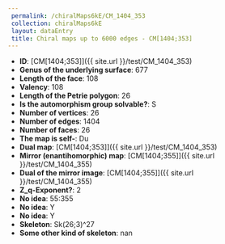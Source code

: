 ```yaml
--- 
 permalink: /chiralMaps6kE/CM_1404_353 
 collection: chiralMaps6kE
 layout: dataEntry
 title: Chiral maps up to 6000 edges - CM[1404;353]
---
```


- **ID**: [CM[1404;353]]({{ site.url }}/test/CM_1404_353)
- **Genus of the underlying surface**: 677
- **Length of the face**: 108
- **Valency**: 108
- **Length of the Petrie polygon**: 26
- **Is the automorphism group solvable?**: S
- **Number of vertices**: 26
- **Number of edges**: 1404
- **Number of faces**: 26
- **The map is self-**: Du
- **Dual map**: [CM[1404;353]]({{ site.url }}/test/CM_1404_353)
- **Mirror (enantihomorphic) map**: [CM[1404;355]]({{ site.url }}/test/CM_1404_355)
- **Dual of the mirror image**: [CM[1404;355]]({{ site.url }}/test/CM_1404_355)
- **Z_q-Exponent?**: 2
- **No idea**:  55:355
- **No idea**: Y
- **No idea**: Y
- **Skeleton**: Sk(26;3)^27
- **Some other kind of skeleton**: nan
